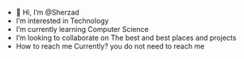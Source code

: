 - 👋 Hi, I’m @Sherzad
- I’m interested in Technology
- I’m currently learning Computer Science
- I’m looking to collaborate on The best and best places and projects
- How to reach me Currently? you do not need to reach me

<!---
V-4-Vendetta/V-4-Vendetta is a ✨ special ✨ repository because its `README.md` (this file) appears on your GitHub profile.
You can click the Preview link to take a look at your changes.
--->
